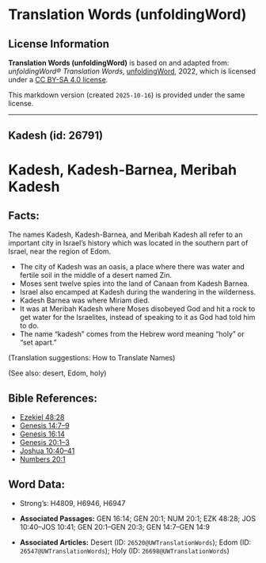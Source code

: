 # Translation Words (unfoldingWord)

## License Information

**Translation Words (unfoldingWord)** is based on and adapted from: _unfoldingWord® Translation Words_, [unfoldingWord](https://unfoldingword.org/utw), 2022, which is licensed under a [CC BY-SA 4.0 license](https://creativecommons.org/licenses/by-sa/4.0/legalcode.en).

This markdown version (created `2025-10-16`) is provided under the same license.



--------------------------------

## Kadesh (id: 26791)

Kadesh, Kadesh\-Barnea, Meribah Kadesh
======================================

Facts:
------

The names Kadesh, Kadesh\-Barnea, and Meribah Kadesh all refer to an important city in Israel’s history which was located in the southern part of Israel, near the region of Edom.

* The city of Kadesh was an oasis, a place where there was water and fertile soil in the middle of a desert named Zin.
* Moses sent twelve spies into the land of Canaan from Kadesh Barnea.
* Israel also encamped at Kadesh during the wandering in the wilderness.
* Kadesh Barnea was where Miriam died.
* It was at Meribah Kadesh where Moses disobeyed God and hit a rock to get water for the Israelites, instead of speaking to it as God had told him to do.
* The name “kadesh” comes from the Hebrew word meaning “holy” or “set apart.”

(Translation suggestions: How to Translate Names)

(See also: desert, Edom, holy)

Bible References:
-----------------

* [Ezekiel 48:28](https://ref.ly/Ezek48:28)
* [Genesis 14:7–9](https://ref.ly/Gen14:7-Gen14:9)
* [Genesis 16:14](https://ref.ly/Gen16:14)
* [Genesis 20:1–3](https://ref.ly/Gen20:1-Gen20:3)
* [Joshua 10:40–41](https://ref.ly/Josh10:40-Josh10:41)
* [Numbers 20:1](https://ref.ly/Num20:1)

Word Data:
----------

* Strong’s: H4809, H6946, H6947

* **Associated Passages:** GEN 16:14; GEN 20:1; NUM 20:1; EZK 48:28; JOS 10:40–JOS 10:41; GEN 20:1–GEN 20:3; GEN 14:7–GEN 14:9
* **Associated Articles:** Desert (ID: `26520@UWTranslationWords`); Edom (ID: `26547@UWTranslationWords`); Holy (ID: `26698@UWTranslationWords`)

